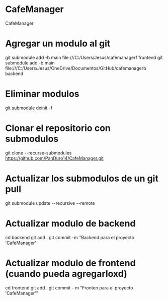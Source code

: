# CafeManager
CafeManager

# Agregar un modulo al git 
git submodule add -b main file:///C:/Users/Jesus/cafemanagerf frontend
git submodule add -b main file:///C:/Users/Jesus/OneDrive/Documentos/GitHub/cafemanagerb backend

# Eliminar modulos 
git submodule deinit -f <nombre modulo>

# Clonar el repositorio con submodulos 
git clone --recurse-submodules https://github.com/PanDuro14/CafeManager.git 

# Actualizar los submodulos de un git pull
git submodule update --recursive --remote

# Actualizar modulo de backend 
cd backend 
git add .
git commit -m "Backend para el proyecto 'CafeManager'

# Actualizar modulo de frontend (cuando pueda agregarloxd)
cd frontend
git add . 
git commit - m "Fronten para el proyecto 'CafeManager'"